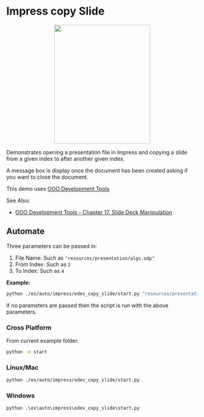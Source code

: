 # Impress copy Slide

<p align="center">
    <img src="https://user-images.githubusercontent.com/4193389/198409975-eb50eb6a-3216-4cbb-a315-2ebc4a5d9bf7.png" width="253" height="313">
</p>

Demonstrates opening a presentation file in Impress and copying a slide from a given index to after another given index.

A message box is display once the document has been created asking if you want to close the document.

This demo uses [OOO Development Tools]

See Also:

- [OOO Development Tools - Chapter 17. Slide Deck Manipulation](https://python-ooo-dev-tools.readthedocs.io/en/latest/odev/part3/chapter17.html)

## Automate

Three parameters can be passed in:

1. File Name: Such as `"resources/presentation/algs.odp"`
2. From Index: Such as `2`
3. To Index: Such as `4`

**Example:**

```sh
python ./ex/auto/impress/odev_copy_slide/start.py "resources/presentation/algs.odp" 0 2
```

If no parameters are passed then the script is run with the above parameters.

### Cross Platform

From current example folder.

```sh
python -m start
```

### Linux/Mac

```sh
python ./ex/auto/impress/odev_copy_slide/start.py
```

### Windows

```ps
python .\ex\auto\impress\odev_copy_slide\start.py
```

[OOO Development Tools]: https://python-ooo-dev-tools.readthedocs.io/en/latest/